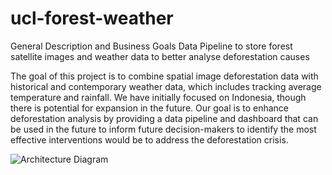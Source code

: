 # ucl-forest-weather
General Description and Business Goals
Data Pipeline to store forest satellite images and weather data to better analyse deforestation causes

The goal of this project is to combine spatial image deforestation data with historical and contemporary weather data, which includes tracking average temperature and rainfall. We have initially focused on Indonesia, though there is potential for expansion in the future. Our goal is to enhance deforestation analysis by providing a data pipeline and dashboard that can be used in the future to inform future decision-makers to identify the most effective interventions would be to address the deforestation crisis.



![Architecture Diagram](ucl-forest-weather/data/report/Architecture_diagram.png)


